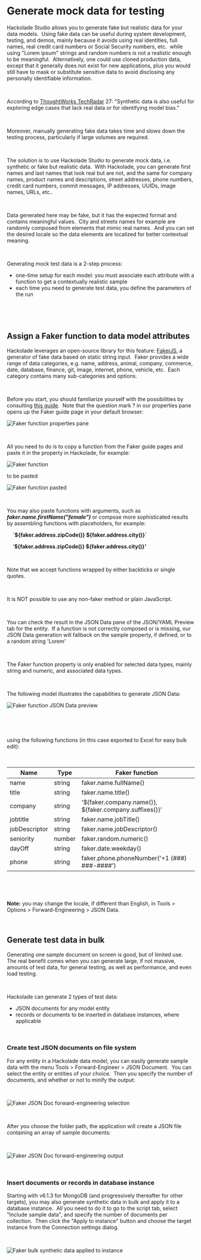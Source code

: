 # Generate mock data for testing

Hackolade Studio allows you to generate fake but realistic data for your data models.&nbsp; Using fake data can be useful during system development, testing, and demos, mainly because it avoids using real identities, full names, real credit card numbers or Social Security numbers, etc.&nbsp; while using "Lorem ipsum" strings and random numbers is not a realistic enough to be meaningful.&nbsp; Alternatively, one could use cloned production data, except that it generally does not exist for new applications, plus you would still have to mask or substitute sensitive data to avoid disclosing any personally identifiable information.

&nbsp;

According to [ThoughtWorks TechRadar](<https://www.thoughtworks.com/radar/techniques?blipid=202210032> "target=\"\_blank\"") 27: "Synthetic data is also useful for exploring edge cases that lack real data or for identifying model bias."

&nbsp;

Moreover, manually generating fake data takes time and slows down the testing process, particularly if large volumes are required.

&nbsp;

The solution is to use Hackolade Studio to generate mock data, i.e. synthetic or fake but realistic data.&nbsp; With Hackolade, you can generate first names and last names that look real but are not, and the same for company names, product names and descriptions, street addresses, phone numbers, credit card numbers, commit messages, IP addresses, UUIDs, image names, URLs, etc..

&nbsp;

Data generated here may be fake, but it has the expected format and contains meaningful values.&nbsp; City and streets names for example are randomly composed from elements that mimic real names.&nbsp; And you can set the desired locale so the data elements are localized for better contextual meaning.

&nbsp;

Generating mock test data is a 2-step process:

* one-time setup for each model: you must associate each attribute with a function to get a contextually realistic sample
* each time you need to generate test data, you define the parameters of the run

&nbsp;

&nbsp;

## Assign a Faker function to data model attributes

Hackolade leverages an open-source library for this feature: [FakerJS](<https://fakerjs.dev/> "target=\"\_blank\""), a generator of fake data based on static string input.&nbsp; Faker provides a wide range of data categories, e.g. name, address, animal, company, commerce, date, database, finance, git, image, internet, phone, vehicle, etc.&nbsp; Each category contains many sub-categories and options.

&nbsp;

Before you start, you should familiarize yourself with the possibilities by consulting [this guide](<https://fakerjs.dev/guide/> "target=\"\_blank\"").&nbsp; Note that the question mark ? in our properties pane opens up the Faker guide page in your default browser:

![Faker function properties pane](<lib/Faker%20function%20properties%20pane.png>)

&nbsp;

All you need to do is to copy a function from the Faker guide pages and paste it in the property in Hackolade, for example:

![Faker function](<lib/Faker%20function.png>)

to be pasted&nbsp;

![Faker function pasted](<lib/Faker%20function%20pasted.png>)

&nbsp;

You may also paste functions with arguments, such as ***faker.name.firstName("female")*** or compose more sophisticated results by assembling functions with placeholders, for example:

&nbsp; &nbsp; **\`${faker.address.zipCode()} ${faker.address.city()}\`**

&nbsp; &nbsp; '**${faker.address.zipCode()} ${faker.address.city()}'**

&nbsp;

Note that we accept functions wrapped by either backticks or single quotes.

&nbsp;

It is NOT possible to use any non-faker method or plain JavaScript.

&nbsp;

You can check the result in the JSON Data pane of the JSON/YAML Preview tab for the entity.&nbsp; If a function is not correctly composed or is missing, our JSON Data generation will fallback on the sample property, if defined, or to a random string 'Lorem'

&nbsp;

The Faker function property is only enabled for selected data types, mainly string and numeric, and associated data types.

&nbsp;

The following model illustrates the capabilities to generate JSON Data:

![Faker function JSON Data preview](<lib/Faker%20function%20JSON%20Data%20preview.png>)

&nbsp;

&nbsp;

using the following functions (in this case exported to Excel for easy bulk edit):

&nbsp;

| **Name** | **Type** | **Faker function** |
| --- | --- | --- |
| name | string | faker.name.fullName() |
| title | string | faker.name.title() |
| company | string | '${faker.company.name()}, ${faker.company.suffixes()}' |
| jobtitle | string | faker.name.jobTitle() |
| jobDescriptor | string | faker.name.jobDescriptor() |
| seniority | number | faker.random.numeric() |
| dayOff | string | faker.date.weekday() |
| phone | string | faker.phone.phoneNumber('+1 (###) ###-####') |


&nbsp;

&nbsp;

**Note:** you may change the locale, if different than English, in Tools \> Options \> Forward-Engineering \> JSON Data.

&nbsp;

## Generate test data in bulk

Generating one sample document on screen is good, but of limited use.&nbsp; The real benefit comes when you can generate large, if not massive, amounts of test data, for general testing, as well as performance, and even load testing. &nbsp;

&nbsp;

Hackolade can generate 2 types of test data:

* JSON documents for any model entity
* records or documents to be inserted in database instances, where applicable

&nbsp;

### Create test JSON documents on file system

For any entity in a Hackolade data model, you can easily generate sample data with the menu Tools \> Forward-Engineer \> JSON Document.&nbsp; You can select the entity or entities of your choice.&nbsp; Then you specify the number of documents, and whether or not to minify the output:

&nbsp;

![Faker JSON Doc forward-engineering selection](<lib/Faker%20JSON%20Doc%20forward-engineering%20selection.png>)

&nbsp;

After you choose the folder path, the application will create a JSON file containing an array of sample documents:

&nbsp;

![Faker JSON Doc forward-engineering output](<lib/Faker%20JSON%20Doc%20forward-engineering%20output.png>)

&nbsp;

### Insert documents or records in database instance

Starting with v6.1.3 for MongoDB (and progressively thereafter for other targets), you may also generate synthetic data in bulk and apply it to a database instance.&nbsp; All you need to do it to go to the script tab, select "Include sample data", and specify the number of documents per collection.&nbsp; Then click the "Apply to instance" button and choose the target instance from the Connection settings dialog.

&nbsp;

![Faker bulk synthetic data applied to instance](<lib/Faker%20bulk%20synthetic%20data%20applied%20to%20instance.png>)

&nbsp;

